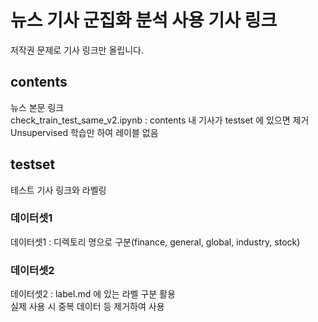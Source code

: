 # 뉴스 기사 군집화 분석 사용 기사 링크
저작권 문제로 기사 링크만 올립니다.

## contents
뉴스 본문 링크  
check_train_test_same_v2.ipynb : contents 내 기사가 testset 에 있으면 제거  
Unsupervised 학습만 하여 레이블 없음

## testset
테스트 기사 링크와 라벨링
### 데이터셋1
데이터셋1 : 디렉토리 명으로 구분(finance, general, global, industry, stock)
### 데이터셋2
데이터셋2 : label.md 에 있는 라벨 구분 활용  
실제 사용 시 중복 데이터 등 제거하여 사용

